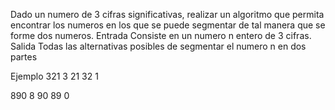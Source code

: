 Dado un numero de 3 cifras significativas, realizar un algoritmo que permita encontrar los numeros en los que se puede segmentar de tal manera que se forme dos numeros.
Entrada
Consiste en un numero n entero de 3 cifras.
Salida
Todas las alternativas posibles de segmentar el numero n en dos partes

Ejemplo
321			3 21 
			32 1
			
890			8 90
			89 0
			
